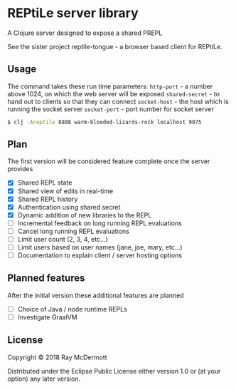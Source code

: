 # REPtiLe server library

A Clojure server designed to expose a shared PREPL

See the sister project reptile-tongue - a browser based client for REPtiLe.

## Usage

The command takes these run time parameters:
`http-port` - a number above 1024, on which the web server will be exposed
`shared-secret` - to hand out to clients so that they can connect
`socket-host` - the host which is running the socket server
`socket-port` - port number for socket server

```bash
$ clj -Areptile 8888 warm-blooded-lizards-rock localhost 9075
```

## Plan

The first version will be considered feature complete once the server provides

- [X] Shared REPL state
- [X] Shared view of edits in real-time 
- [X] Shared REPL history
- [X] Authentication using shared secret
- [X] Dynamic addition of new libraries to the REPL
- [ ] Incremental feedback on long running REPL evaluations
- [ ] Cancel long running REPL evaluations
- [ ] Limit user count (2, 3, 4, etc...)
- [ ] Limit users based on user names (jane, joe, mary, etc...)
- [ ] Documentation to explain client / server hosting options
  
## Planned features

After the initial version these additional features are planned

- [ ] Choice of Java / node runtime REPLs
- [ ] Investigate GraalVM

## License

Copyright © 2018 Ray McDermott

Distributed under the Eclipse Public License either version 1.0 or (at
your option) any later version.
